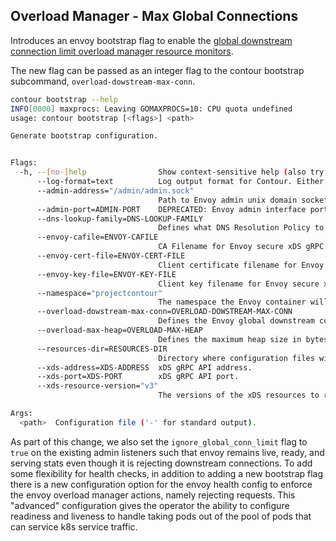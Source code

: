 ## Overload Manager - Max Global Connections

Introduces an envoy bootstrap flag to enable the [global downstream connection limit overload manager resource monitors](https://www.envoyproxy.io/docs/envoy/latest/api-v3/extensions/resource_monitors/downstream_connections/v3/downstream_connections.proto#envoy-v3-api-msg-extensions-resource-monitors-downstream-connections-v3-downstreamconnectionsconfig).

The new flag can be passed as an integer flag to the contour bootstrap subcommand, `overload-dowstream-max-conn`.

```sh
contour bootstrap --help
INFO[0000] maxprocs: Leaving GOMAXPROCS=10: CPU quota undefined
usage: contour bootstrap [<flags>] <path>

Generate bootstrap configuration.


Flags:
  -h, --[no-]help                Show context-sensitive help (also try --help-long and --help-man).
      --log-format=text          Log output format for Contour. Either text or json.
      --admin-address="/admin/admin.sock"
                                 Path to Envoy admin unix domain socket.
      --admin-port=ADMIN-PORT    DEPRECATED: Envoy admin interface port.
      --dns-lookup-family=DNS-LOOKUP-FAMILY
                                 Defines what DNS Resolution Policy to use for Envoy -> Contour cluster name lookup. Either v4, v6, auto, or all.
      --envoy-cafile=ENVOY-CAFILE
                                 CA Filename for Envoy secure xDS gRPC communication. ($ENVOY_CAFILE)
      --envoy-cert-file=ENVOY-CERT-FILE
                                 Client certificate filename for Envoy secure xDS gRPC communication. ($ENVOY_CERT_FILE)
      --envoy-key-file=ENVOY-KEY-FILE
                                 Client key filename for Envoy secure xDS gRPC communication. ($ENVOY_KEY_FILE)
      --namespace="projectcontour"
                                 The namespace the Envoy container will run in. ($CONTOUR_NAMESPACE)
      --overload-dowstream-max-conn=OVERLOAD-DOWSTREAM-MAX-CONN
                                 Defines the Envoy global downstream connection limit
      --overload-max-heap=OVERLOAD-MAX-HEAP
                                 Defines the maximum heap size in bytes until overload manager stops accepting new connections.
      --resources-dir=RESOURCES-DIR
                                 Directory where configuration files will be written to.
      --xds-address=XDS-ADDRESS  xDS gRPC API address.
      --xds-port=XDS-PORT        xDS gRPC API port.
      --xds-resource-version="v3"
                                 The versions of the xDS resources to request from Contour.

Args:
  <path>  Configuration file ('-' for standard output).
```

As part of this change, we also set the `ignore_global_conn_limit` flag to `true` on the existing admin listeners such that envoy remains live, ready, and serving stats even though it is rejecting downstream connections.
To add some flexibility for health checks, in addition to adding a new bootstrap flag there is a new configuration option for the envoy health config to enforce the envoy overload manager actions, namely rejecting requests. This "advanced" configuration gives the operator the ability to configure readiness and liveness to handle taking pods out of the pool of pods that can service k8s service traffic.
